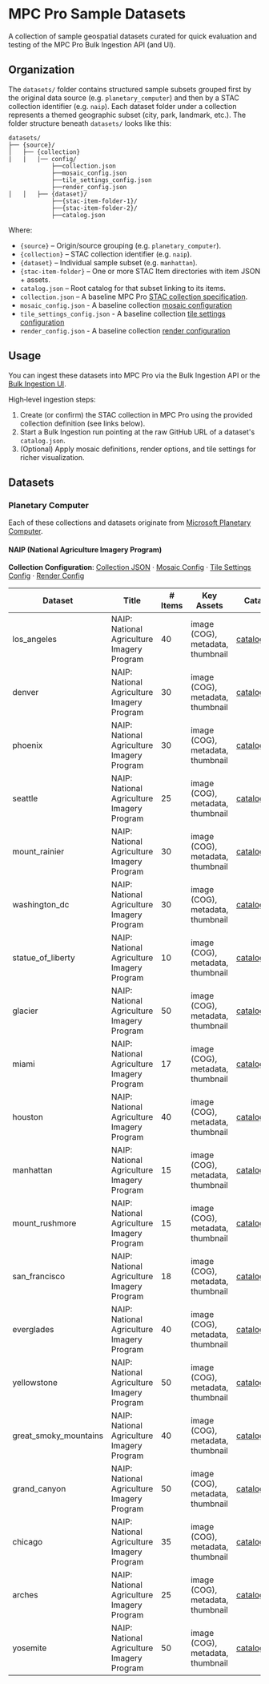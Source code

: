 # MPC Pro Sample Datasets
A collection of sample geospatial datasets curated for quick evaluation and testing of the MPC Pro Bulk Ingestion API (and UI). 

## Organization
The `datasets/` folder contains structured sample subsets grouped first by the original data source (e.g. `planetary_computer`) and then by a STAC collection identifier (e.g. `naip`). Each dataset folder under a collection represents a themed geographic subset (city, park, landmark, etc.). The folder structure beneath `datasets/` looks like this:

```
datasets/
├── {source}/
│   ├── {collection}
|   |   |── config/
            ├──collection.json
            ├──mosaic_config.json
            ├──tile_settings_config.json
            ├──render_config.json
│   │   ├── {dataset}/
            ├──{stac-item-folder-1}/
            ├──{stac-item-folder-2}/
            ├──catalog.json
```
Where:
* `{source}` – Origin/source grouping (e.g. `planetary_computer`).
* `{collection}` – STAC collection identifier (e.g. `naip`).
* `{dataset}` – Individual sample subset (e.g. `manhattan`).
* `{stac-item-folder}` – One or more STAC Item directories with item JSON + assets.
* `catalog.json` – Root catalog for that subset linking to its items.
* `collection.json` – A baseline MPC Pro [STAC collection specification](https://learn.microsoft.com/azure/planetary-computer/create-collection-web-interface).
* `mosaic_config.json` - A baseline collection [mosaic configuration](https://learn.microsoft.com/azure/planetary-computer/mosaic-configurations-for-collections)
* `tile_settings_config.json` - A baseline collection [tile settings configuration](https://learn.microsoft.com/azure/planetary-computer/tile-settings)
* `render_config.json` - A baseline collection [render configuration](https://learn.microsoft.com/en-us/azure/planetary-computer/render-configuration)

## Usage
You can ingest these datasets into MPC Pro via the Bulk Ingestion API or the [Bulk Ingestion UI](https://learn.microsoft.com/azure/planetary-computer/ingest-via-web-interface).

High‑level ingestion steps:
1. Create (or confirm) the STAC collection in MPC Pro using the provided collection definition (see links below).
2. Start a Bulk Ingestion run pointing at the raw GitHub URL of a dataset's `catalog.json`.
3. (Optional) Apply mosaic definitions, render options, and tile settings for richer visualization.

## Datasets

### Planetary Computer
Each of these collections and datasets originate from [Microsoft Planetary Computer](https://planetarycomputer.microsoft.com/).

#### NAIP (National Agriculture Imagery Program)

**Collection Configuration**: [Collection JSON](/datasets/planetary_computer/naip/config/collection.json) · [Mosaic Config](/datasets/planetary_computer/naip/config/mosaic_config.json) · [Tile Settings Config](/datasets/planetary_computer/naip/config/tile_settings_config.json) · [Render Config](/datasets/planetary_computer/naip/config/render_config.json)

| Dataset | Title | # Items | Key Assets | Catalog |
|---------|-------|---------|------------|---------|
| los_angeles | NAIP: National Agriculture Imagery Program | 40 | image (COG), metadata, thumbnail | [catalog.json](https://raw.githubusercontent.com/aloverro/mpcpro-sample-datasets/expand-naip-datasets/datasets/planetary_computer/naip/los_angeles/catalog.json) |
| denver | NAIP: National Agriculture Imagery Program | 30 | image (COG), metadata, thumbnail | [catalog.json](https://raw.githubusercontent.com/aloverro/mpcpro-sample-datasets/expand-naip-datasets/datasets/planetary_computer/naip/denver/catalog.json) |
| phoenix | NAIP: National Agriculture Imagery Program | 30 | image (COG), metadata, thumbnail | [catalog.json](https://raw.githubusercontent.com/aloverro/mpcpro-sample-datasets/expand-naip-datasets/datasets/planetary_computer/naip/phoenix/catalog.json) |
| seattle | NAIP: National Agriculture Imagery Program | 25 | image (COG), metadata, thumbnail | [catalog.json](https://raw.githubusercontent.com/aloverro/mpcpro-sample-datasets/expand-naip-datasets/datasets/planetary_computer/naip/seattle/catalog.json) |
| mount_rainier | NAIP: National Agriculture Imagery Program | 30 | image (COG), metadata, thumbnail | [catalog.json](https://raw.githubusercontent.com/aloverro/mpcpro-sample-datasets/expand-naip-datasets/datasets/planetary_computer/naip/mount_rainier/catalog.json) |
| washington_dc | NAIP: National Agriculture Imagery Program | 30 | image (COG), metadata, thumbnail | [catalog.json](https://raw.githubusercontent.com/aloverro/mpcpro-sample-datasets/expand-naip-datasets/datasets/planetary_computer/naip/washington_dc/catalog.json) |
| statue_of_liberty | NAIP: National Agriculture Imagery Program | 10 | image (COG), metadata, thumbnail | [catalog.json](https://raw.githubusercontent.com/aloverro/mpcpro-sample-datasets/expand-naip-datasets/datasets/planetary_computer/naip/statue_of_liberty/catalog.json) |
| glacier | NAIP: National Agriculture Imagery Program | 50 | image (COG), metadata, thumbnail | [catalog.json](https://raw.githubusercontent.com/aloverro/mpcpro-sample-datasets/expand-naip-datasets/datasets/planetary_computer/naip/glacier/catalog.json) |
| miami | NAIP: National Agriculture Imagery Program | 17 | image (COG), metadata, thumbnail | [catalog.json](https://raw.githubusercontent.com/aloverro/mpcpro-sample-datasets/expand-naip-datasets/datasets/planetary_computer/naip/miami/catalog.json) |
| houston | NAIP: National Agriculture Imagery Program | 40 | image (COG), metadata, thumbnail | [catalog.json](https://raw.githubusercontent.com/aloverro/mpcpro-sample-datasets/expand-naip-datasets/datasets/planetary_computer/naip/houston/catalog.json) |
| manhattan | NAIP: National Agriculture Imagery Program | 15 | image (COG), metadata, thumbnail | [catalog.json](https://raw.githubusercontent.com/aloverro/mpcpro-sample-datasets/expand-naip-datasets/datasets/planetary_computer/naip/manhattan/catalog.json) |
| mount_rushmore | NAIP: National Agriculture Imagery Program | 15 | image (COG), metadata, thumbnail | [catalog.json](https://raw.githubusercontent.com/aloverro/mpcpro-sample-datasets/expand-naip-datasets/datasets/planetary_computer/naip/mount_rushmore/catalog.json) |
| san_francisco | NAIP: National Agriculture Imagery Program | 18 | image (COG), metadata, thumbnail | [catalog.json](https://raw.githubusercontent.com/aloverro/mpcpro-sample-datasets/expand-naip-datasets/datasets/planetary_computer/naip/san_francisco/catalog.json) |
| everglades | NAIP: National Agriculture Imagery Program | 40 | image (COG), metadata, thumbnail | [catalog.json](https://raw.githubusercontent.com/aloverro/mpcpro-sample-datasets/expand-naip-datasets/datasets/planetary_computer/naip/everglades/catalog.json) |
| yellowstone | NAIP: National Agriculture Imagery Program | 50 | image (COG), metadata, thumbnail | [catalog.json](https://raw.githubusercontent.com/aloverro/mpcpro-sample-datasets/expand-naip-datasets/datasets/planetary_computer/naip/yellowstone/catalog.json) |
| great_smoky_mountains | NAIP: National Agriculture Imagery Program | 40 | image (COG), metadata, thumbnail | [catalog.json](https://raw.githubusercontent.com/aloverro/mpcpro-sample-datasets/expand-naip-datasets/datasets/planetary_computer/naip/great_smoky_mountains/catalog.json) |
| grand_canyon | NAIP: National Agriculture Imagery Program | 50 | image (COG), metadata, thumbnail | [catalog.json](https://raw.githubusercontent.com/aloverro/mpcpro-sample-datasets/expand-naip-datasets/datasets/planetary_computer/naip/grand_canyon/catalog.json) |
| chicago | NAIP: National Agriculture Imagery Program | 35 | image (COG), metadata, thumbnail | [catalog.json](https://raw.githubusercontent.com/aloverro/mpcpro-sample-datasets/expand-naip-datasets/datasets/planetary_computer/naip/chicago/catalog.json) |
| arches | NAIP: National Agriculture Imagery Program | 25 | image (COG), metadata, thumbnail | [catalog.json](https://raw.githubusercontent.com/aloverro/mpcpro-sample-datasets/expand-naip-datasets/datasets/planetary_computer/naip/arches/catalog.json) |
| yosemite | NAIP: National Agriculture Imagery Program | 50 | image (COG), metadata, thumbnail | [catalog.json](https://raw.githubusercontent.com/aloverro/mpcpro-sample-datasets/expand-naip-datasets/datasets/planetary_computer/naip/yosemite/catalog.json) |

